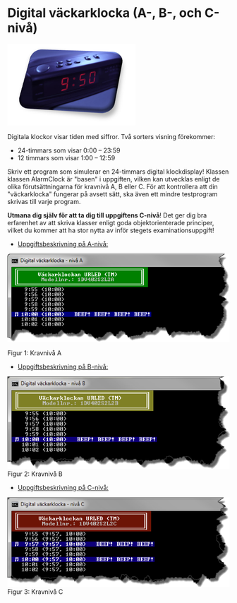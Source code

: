# Digital väckarklocka (A-, B-, och C-nivå)

![ScreenShot A](bilder/digitalClockDisplay.png)

Digitala klockor visar tiden med siffror. Två sorters visning förekommer:

* 24-timmars som visar 0:00 – 23:59
* 12 timmars som visar 1:00 – 12:59

Skriv ett program som simulerar en 24-timmars digital klockdisplay! Klassen klassen AlarmClock är "basen" i uppgiften, vilken kan utvecklas enligt de olika förutsättningarna för kravnivå A, B eller C. För att kontrollera att din "väckarklocka" fungerar på avsett sätt, ska även ett mindre testprogram skrivas till varje program. 

__Utmana dig själv för att ta dig till uppgiftens C-nivå__! Det ger dig bra erfarenhet av att skriva klasser enligt goda objektorienterade principer, vilket du kommer att ha stor nytta av inför stegets examinationsuppgift!    

- [Uppgiftsbeskrivning på A-nivå:](a-niva/)

![ScreenShot A](bilder/alarmClock_A.png)

Figur 1: Kravnivå A

- [Uppgiftsbeskrivning på B-nivå:](b-niva/)

![ScreenShot B](bilder/alarmClock_B.png)
Figur 2: Kravnivå B

- [Uppgiftsbeskrivning på C-nivå:](c-niva/)

![ScreenShot C](bilder/alarmClock_C.png)
Figur 3: Kravnivå C